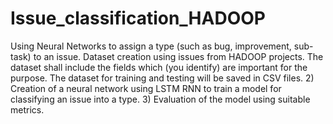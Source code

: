 # Issue_classification_HADOOP
Using Neural Networks to assign a type (such as bug, improvement, sub-task) to an issue. 
Dataset creation using issues from HADOOP projects. The dataset shall include 
the fields which (you identify) are important for the purpose. The dataset for training 
and testing will be saved in CSV files.
2) Creation of a neural network using LSTM RNN to train a model for 
classifying an issue into a type.
3) Evaluation of the model using suitable metrics.

